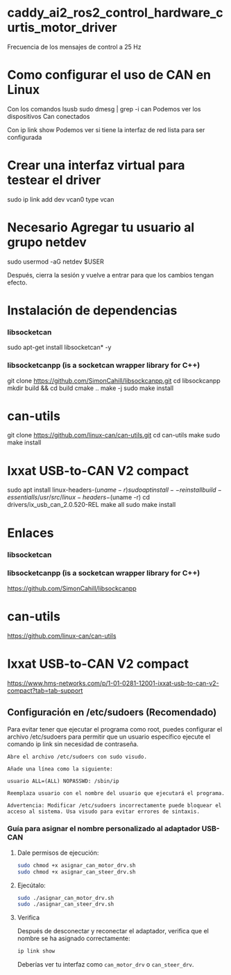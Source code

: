 # caddy_ai2_ros2_control_hardware_curtis_motor_driver

Frecuencia de los mensajes de control a 25 Hz

# Como configurar el uso de CAN en Linux
Con los comandos
lsusb
sudo dmesg | grep -i can
Podemos ver los dispositivos Can conectados

Con 
ip link show
Podemos ver si tiene la interfaz de red lista para ser configurada

# Crear una interfaz virtual para testear el driver

sudo ip link add dev vcan0 type vcan

# Necesario Agregar tu usuario al grupo netdev

sudo usermod -aG netdev $USER

Después, cierra la sesión y vuelve a entrar para que los cambios tengan efecto.

# Instalación de dependencias
### libsocketcan
sudo apt-get install libsocketcan* -y
### libsocketcanpp (is a socketcan wrapper library for C++)
git clone https://github.com/SimonCahill/libsockcanpp.git
cd libsockcanpp
mkdir build && cd build
cmake ..
make -j
sudo make install
# can-utils
git clone https://github.com/linux-can/can-utils.git
cd can-utils
make
sudo make install
# Ixxat USB-to-CAN V2 compact
sudo apt install linux-headers-$(uname -r)
sudo apt install --reinstall build-essential
ls /usr/src/linux-headers-$(uname -r)
cd drivers/ix_usb_can_2.0.520-REL
make all
sudo make install


# Enlaces
### libsocketcan

### libsocketcanpp (is a socketcan wrapper library for C++)
https://github.com/SimonCahill/libsockcanpp

# can-utils
https://github.com/linux-can/can-utils

# Ixxat USB-to-CAN V2 compact
https://www.hms-networks.com/p/1-01-0281-12001-ixxat-usb-to-can-v2-compact?tab=tab-support

## Configuración en /etc/sudoers (Recomendado)

Para evitar tener que ejecutar el programa como root, puedes configurar el archivo /etc/sudoers para permitir que un usuario específico ejecute el comando ip link sin necesidad de contraseña.

    Abre el archivo /etc/sudoers con sudo visudo.

    Añade una línea como la siguiente:

    usuario ALL=(ALL) NOPASSWD: /sbin/ip

    Reemplaza usuario con el nombre del usuario que ejecutará el programa.

    Advertencia: Modificar /etc/sudoers incorrectamente puede bloquear el acceso al sistema. Usa visudo para evitar errores de sintaxis.
    
### **Guía para asignar el nombre personalizado al adaptador USB-CAN**

1. Dale permisos de ejecución:

   ```bash
   sudo chmod +x asignar_can_motor_drv.sh
   sudo chmod +x asignar_can_steer_drv.sh
   ```
2. Ejecútalo:

   ```bash
   sudo ./asignar_can_motor_drv.sh
   sudo ./asignar_can_steer_drv.sh
   ```
3. Verifica

    Después de desconectar y reconectar el adaptador, verifica que el nombre se ha asignado correctamente:
    ```bash
    ip link show
    ```

    Deberías ver tu interfaz como `can_motor_drv` o `can_steer_drv`.
